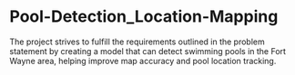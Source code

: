# Pool-Detection_Location-Mapping
The project strives to fulfill the requirements outlined in the problem statement by creating a model that can detect swimming pools in the Fort Wayne area, helping improve map accuracy and pool location tracking.

